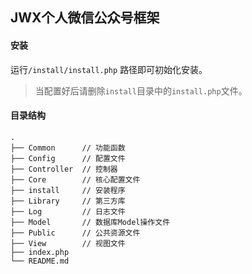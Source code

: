 ## JWX个人微信公众号框架

#### 安装

运行`/install/install.php` 路径即可初始化安装。

> 当配置好后请删除`install`目录中的`install.php`文件。

#### 目录结构

```
.
├── Common      // 功能函数
├── Config      // 配置文件
├── Controller  // 控制器
├── Core        // 核心配置文件
├── install     // 安装程序
├── Library     // 第三方库
├── Log         // 日志文件
├── Model       // 数据库Model操作文件
├── Public      // 公共资源文件
├── View        // 视图文件
├── index.php
└── README.md

```